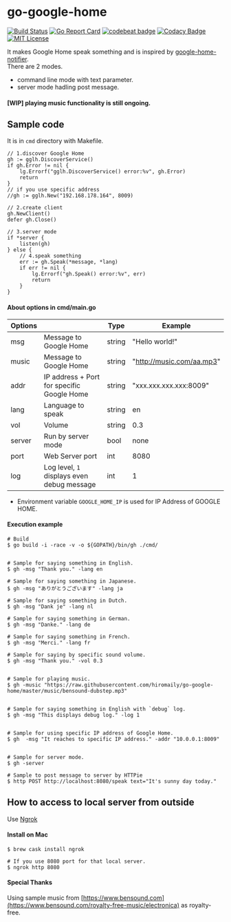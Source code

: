 # go-google-home

[![Build Status](https://travis-ci.org/hiromaily/go-google-home.svg?branch=master)](https://travis-ci.org/hiromaily/go-google-home)
[![Go Report Card](https://goreportcard.com/badge/github.com/hiromaily/go-google-home)](https://goreportcard.com/report/github.com/hiromaily/go-google-home)
[![codebeat badge](https://codebeat.co/badges/9ddc2e04-f22a-4448-8e7d-ca0c717c76ef)](https://codebeat.co/projects/github-com-hiromaily-go-google-home-master)
[![Codacy Badge](https://api.codacy.com/project/badge/Grade/5c83a126d63c402f9a8242295d4a79c4)](https://www.codacy.com/app/hiromaily2/go-google-home?utm_source=github.com&amp;utm_medium=referral&amp;utm_content=hiromaily/go-google-home&amp;utm_campaign=Badge_Grade)
[![MIT License](http://img.shields.io/badge/license-MIT-blue.svg?style=flat)](https://raw.githubusercontent.com/hiromaily/go-goa/master/LICENSE)


It makes Google Home speak something and is inspired by 
[google-home-notifier](https://github.com/noelportugal/google-home-notifier).  
There are 2 modes.
- command line mode with text parameter.
- server mode hadling post message.

#### [WIP] playing music functionality is still ongoing.


## Sample code
It is in `cmd` directory with Makefile.

```
// 1.discover Google Home
gh := gglh.DiscoverService()
if gh.Error != nil {
    lg.Errorf("gglh.DiscoverService() error:%v", gh.Error)
    return
}
// if you use specific address
//gh := gglh.New("192.168.178.164", 8009)

// 2.create client
gh.NewClient()
defer gh.Close()

// 3.server mode
if *server {
    listen(gh)
} else {
    // 4.speak something
    err := gh.Speak(*message, *lang)
    if err != nil {
        lg.Errorf("gh.Speak() error:%v", err)
        return
    }
}
```


#### About options in cmd/main.go
| Options        |                                           | Type   | Example                    |
| -------------- | ------------------------------------------ | -------| ------------------------- |
| msg            | Message to Google Home                     | string | "Hello world!"            |
| music          | Message to Google Home                     | string | "http://music.com/aa.mp3" |
| addr           | IP address + Port for specific Google Home | string | "xxx.xxx.xxx.xxx:8009"    |
| lang           | Language to speak                          | string | en                        |
| vol            | Volume                                     | string | 0.3                       |
| server         | Run by server mode                         | bool   | none                      |
| port           | Web Server port                            | int    | 8080                      |
| log            | Log level, `1` displays even debug message | int    | 1                         |

- Environment variable `GOOGLE_HOME_IP` is used for IP Address of GOOGLE HOME.


#### Execution example
```
# Build
$ go build -i -race -v -o ${GOPATH}/bin/gh ./cmd/


# Sample for saying something in English.
$ gh -msg "Thank you." -lang en

# Sample for saying something in Japanese.
$ gh -msg "ありがとうございます" -lang ja

# Sample for saying something in Dutch.
$ gh -msg "Dank je" -lang nl

# Sample for saying something in German.
$ gh -msg "Danke." -lang de

# Sample for saying something in French.
$ gh -msg "Merci." -lang fr

# Sample for saying by specific sound volume.
$ gh -msg "Thank you." -vol 0.3


# Sample for playing music.
$ gh -music "https://raw.githubusercontent.com/hiromaily/go-google-home/master/music/bensound-dubstep.mp3"


# Sample for saying something in English with `debug` log.
$ gh -msg "This displays debug log." -log 1


# Sample for using specific IP address of Google Home.
$ gh  -msg "It reaches to specific IP address." -addr "10.0.0.1:8009"


# Sample for server mode.
$ gh -server

# Sample to post message to server by HTTPie
$ http POST http://localhost:8080/speak text="It's sunny day today."
```

## How to access to local server from outside
Use [Ngrok](https://github.com/inconshreveable/ngrok)

#### Install on Mac
```
$ brew cask install ngrok
```
```
# If you use 8080 port for that local server.
$ ngrok http 8080
```

#### Special Thanks
Using sample music from [https://www.bensound.com](https://www.bensound.com/royalty-free-music/electronica) as royalty-free.

